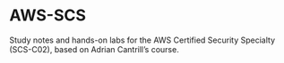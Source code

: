 # AWS-SCS
Study notes and hands-on labs for the AWS Certified Security Specialty (SCS-C02), based on Adrian Cantrill’s course.
